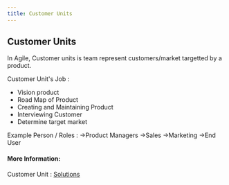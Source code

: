 ```yaml
---
title: Customer Units
---
```

## Customer Units

In Agile, Customer units is team  represent customers/market targetted by a product. 

Customer Unit's Job :
- Vision product
- Road Map of Product
- Creating and Maintaining Product
- Interviewing Customer
- Determine target market

Example Person / Roles :
->Product Managers
->Sales 
->Marketing 
->End User 

#### More Information:
 Customer Unit : <a href="https://www.solutionsiq.com/agile-glossary/customer-unit/" target='_blank' rel='nofollow'>Solutions</a>


